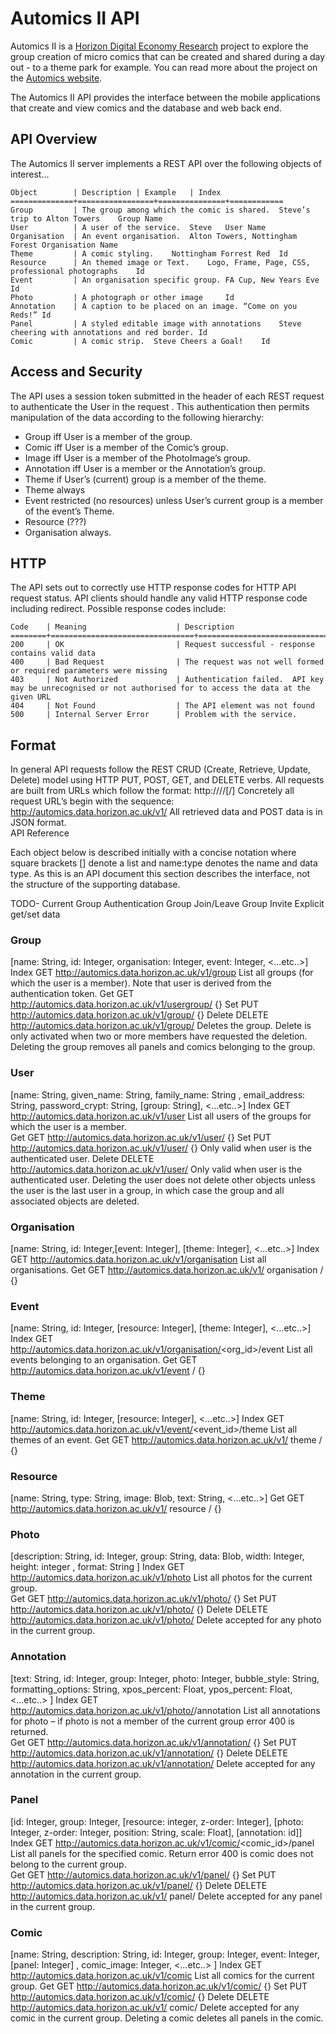 # Automics II API

Automics II is a [Horizon Digital Economy Research](http://www.horizon.ac.uk) project to explore the group creation of micro comics that can be created and shared during a day out - to a theme park for example.  You can read more about the project on the [Automics website](http://automicsii.wp.horizon.ac.uk/).

The Automics II API provides the interface between the mobile applications that create and view comics and the database and web back end.

## API Overview
 
The Automics II server implements a REST API over the following objects of interest...

```
Object	      | Description	| Example	| Index
==============+=================+===============+============
Group	      | The group among which the comic is shared.	Steve’s trip to Alton Towers 	Group Name
User	      | A user of the service.	Steve	User Name  
Organisation  | An event organisation.	Alton Towers, Nottingham Forest	Organisation Name
Theme	      | A comic styling.	Nottingham Forrest Red	Id
Resource      | An themed image or Text.	Logo, Frame, Page, CSS, professional photographs	Id
Event	      | An organisation specific group.	FA Cup, New Years Eve	Id
Photo	      | A photograph or other image		Id
Annotation    | A caption to be placed on an image.	“Come on you Reds!”	Id
Panel	      | A styled editable image with annotations	Steve cheering with annotations and red border.	Id
Comic	      | A comic strip.	Steve Cheers a Goal!	Id
```

## Access and Security
The API uses a session token submitted in the header of each REST request to authenticate the User in the request .  This authentication then permits manipulation of the data according to the following hierarchy:
*	Group iff User is a member of the group.
*	Comic iff User is a member of the Comic’s group.
*	Image iff User is a member of the PhotoImage’s group. 
*	Annotation iff User is a member or the Annotation’s group.
*	Theme if User’s (current) group is a member of the theme. 
*	Theme always
*	Event restricted (no resources) unless User’s current group is a member of the event’s Theme.
*	Resource (???)
*	Organisation always.

## HTTP
The API sets out to correctly use HTTP response codes for HTTP API request status.  API clients should handle any valid HTTP response code including redirect.  Possible response codes include: 

```
Code	| Meaning	                 | Description
========+================================+=====================================
200 	| OK             	         | Request successful - response contains valid data 
400 	| Bad Request    	         | The request was not well formed or required parameters were missing 
403 	| Not Authorized 	         | Authentication failed.  API key may be unrecognised or not authorised for to access the data at the given URL 
404 	| Not Found      	         | The API element was not found
500 	| Internal Server Error 	 | Problem with the service. 
```

## Format
In general API requests follow the REST CRUD (Create, Retrieve, Update, Delete) model using HTTP PUT, POST, GET, and DELETE verbs.
All requests are built from URLs which follow the format:
http://<hostname>/<api-major-version>/<object>[/<qualifiers>]
Concretely all request URL’s begin with the sequence:
http://automics.data.horizon.ac.uk/v1/
All retrieved data and POST data is in JSON format.  
API Reference

Each object below is described initially with a concise notation where square brackets [] denote a list and name:type denotes the name and data type.  As this is an API document this section describes the interface, not the structure of the supporting database.

TODO- 
Current Group 
Authentication
Group Join/Leave
Group Invite
Explicit get/set data

### Group
[name: String, id: Integer, organisation:  Integer, event: Integer, <...etc..>]
Index
GET  http://automics.data.horizon.ac.uk/v1/group
List all groups (for which the user is a member).  Note that user is derived from the authentication token.
Get
GET  http://automics.data.horizon.ac.uk/v1/usergroup/<name>
{<data>}
Set
PUT  http://automics.data.horizon.ac.uk/v1/group/<name>
{<data>}
Delete
DELETE  http://automics.data.horizon.ac.uk/v1/group/<name>
Deletes the group.  Delete is only activated when two or more members have requested the deletion.   Deleting the group removes all panels and comics belonging to the group. 

### User
[name: String, given_name: String, family_name: String , email_address: String, password_crypt: String, [group: String], <...etc..>]
Index
GET  http://automics.data.horizon.ac.uk/v1/user
List all users of the groups for which the user is a member.  
Get
GET  http://automics.data.horizon.ac.uk/v1/user/<name>
{<data>}
Set
PUT  http://automics.data.horizon.ac.uk/v1/user/<name>
{<data>}
Only valid when user is the authenticated user.
Delete
DELETE  http://automics.data.horizon.ac.uk/v1/user/<name>
Only valid when user is the authenticated user.  Deleting the user does not delete other objects unless the user is the last user in a group, in which case the group and all associated objects are deleted.

### Organisation
[name: String, id: Integer,[event: Integer], [theme: Integer], <...etc..>]
Index
GET  http://automics.data.horizon.ac.uk/v1/organisation
List all organisations.
Get
GET  http://automics.data.horizon.ac.uk/v1/ organisation /<name>
{<data>}
###  Event
[name: String, id: Integer, [resource: Integer],  [theme: Integer], <...etc..>]
Index
GET http://automics.data.horizon.ac.uk/v1/organisation/<org_id>/event
List all events belonging to an organisation.
Get
GET  http://automics.data.horizon.ac.uk/v1/event /<id>
{<data>}

### Theme
[name: String, id: Integer, [resource:  Integer], <...etc..>]
Index
GET http://automics.data.horizon.ac.uk/v1/event/<event_id>/theme
List all themes of an event.
Get
GET  http://automics.data.horizon.ac.uk/v1/ theme /<id>
{<data>}
### Resource
[name: String, type: String, image: Blob, text: String, <...etc..>]
Get
GET  http://automics.data.horizon.ac.uk/v1/ resource /<id>
{<data>}

### Photo
[description: String, id: Integer, group: String, data: Blob, width: Integer, height: integer , format: String ]
Index
GET http://automics.data.horizon.ac.uk/v1/photo
List all photos for the current group.  
Get
GET  http://automics.data.horizon.ac.uk/v1/photo/<id>
{<data>}
Set
PUT  http://automics.data.horizon.ac.uk/v1/photo/<id>
{<data>}
Delete
DELETE  http://automics.data.horizon.ac.uk/v1/photo/<id>
Delete accepted for any photo in the current group. 

### Annotation
[text: String, id: Integer, group: Integer,  photo: Integer, bubble_style: String, formatting_options: String, xpos_percent: Float, ypos_percent: Float, <...etc..> ]
Index
GET http://automics.data.horizon.ac.uk/v1/photo/<id>/annotation
List all annotations for photo – if photo is not a member of the current group error 400 is returned.   
Get
GET  http://automics.data.horizon.ac.uk/v1/annotation/<id>
{<data>}
Set
PUT  http://automics.data.horizon.ac.uk/v1/annotation/<id>
{<data>}
Delete
DELETE  http://automics.data.horizon.ac.uk/v1/annotation/<id>
Delete accepted for any annotation in the current group. 

### Panel
[id: Integer, group: Integer, [resource: integer, z-order: Integer], [photo: Integer, z-order: Integer, position: String, scale: Float], [annotation: id]]
Index
GET http://automics.data.horizon.ac.uk/v1/comic/<comic_id>/panel
List all panels for the specified comic.  Return error 400 is comic does not belong to the current group.  
Get
GET  http://automics.data.horizon.ac.uk/v1/panel/<id>
{<data>}
Set
PUT  http://automics.data.horizon.ac.uk/v1/panel/<id>
{<data>}
Delete
DELETE  http://automics.data.horizon.ac.uk/v1/ panel/<id>
Delete accepted for any panel in the current group. 

### Comic
[name: String, description: String, id: Integer, group: Integer, event: Integer, [panel: Integer] , comic_image: Integer, <...etc..> ]
Index
GET http://automics.data.horizon.ac.uk/v1/comic
List all comics for the current group.
Get
GET  http://automics.data.horizon.ac.uk/v1/comic/<id>
{<data>}
Set
PUT  http://automics.data.horizon.ac.uk/v1/comic/<id>
{<data>}
Delete
DELETE  http://automics.data.horizon.ac.uk/v1/ comic/<id>
Delete accepted for any comic in the current group.  Deleting a comic deletes all panels in the comic.



